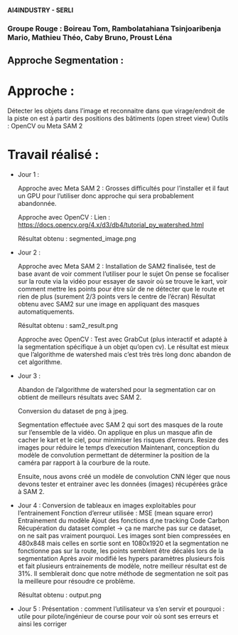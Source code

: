 #### AI4INDUSTRY - SERLI 

### Groupe Rouge : Boireau Tom, Rambolatahiana Tsinjoaribenja Mario, Mathieu Théo, Caby Bruno, Proust Léna

## Approche Segmentation : 

# Approche : 
Détecter les objets dans l’image et reconnaitre dans que virage/endroit de la piste on est à partir des positions des bâtiments (open street view) 
Outils : OpenCV ou Meta SAM 2

# Travail réalisé : 

- Jour 1 : 

    Approche avec Meta SAM 2 : 
    Grosses difficultés pour l’installer et il faut un GPU pour l’utiliser donc approche qui sera probablement abandonnée. 

    Approche avec OpenCV : 
    Lien : https://docs.opencv.org/4.x/d3/db4/tutorial_py_watershed.html

    Résultat obtenu : segmented_image.png

- Jour 2 : 

    Approche avec Meta SAM 2 : 
    Installation de SAM2 finalisée, test de base avant de voir comment l’utiliser pour le sujet
    On pense se focaliser sur la route via la vidéo pour essayer de savoir où se trouve le kart, voir comment mettre les points pour être sûr de ne détecter que le route et rien de plus (surement 2/3 points vers le centre de l’écran)
    Résultat obtenu avec SAM2 sur une image en appliquant des masques automatiquements.

    Résultat obtenu : sam2_result.png

    Approche avec OpenCV : 
    Test avec GrabCut (plus interactif et adapté à la segmentation spécifique à un objet qu’open cv). Le résultat est mieux que l’algorithme de watershed mais c’est très très long donc abandon de cet algorithme. 

- Jour 3 : 

    Abandon de l’algorithme de watershed pour la segmentation car on obtient de meilleurs résultats avec SAM 2. 

    Conversion du dataset de png à jpeg. 

    Segmentation effectuée avec SAM 2 qui sort des masques de la route sur l’ensemble de la vidéo. On applique en plus un masque afin de cacher le kart et le ciel, pour minimiser les risques d’erreurs. Resize des images pour réduire le temps d’execution
    Maintenant, conception du modèle de convolution permettant de déterminer la position de la caméra par rapport à la courbure de la route. 

    Ensuite, nous avons créé un modèle de convolution CNN léger que nous devons tester et entrainer avec les données (images) récupérées grâce à SAM 2. 

- Jour 4 :
    Conversion de tableaux en images exploitables pour l’entrainement
    Fonction d’erreur utilisée : MSE (mean square error) 
    Entrainement du modèle 
    Ajout des fonctions d,ne tracking Code Carbon 
    Récupération du dataset complet 
    -> ça ne marche pas sur ce dataset, on ne sait pas vraiment pourquoi. Les images sont bien compressées en 480x848 mais celles en sortie sont en 1080x1920 et la segmentation ne fonctionne pas sur la route, les points semblent être décalés lors de la segmentation
    Après avoir modifié les hypers paramètres plusieurs fois et fait plusieurs entrainements de modèle, notre meilleur résultat est de 31%. Il semblerait donc que notre méthode de segmentation ne soit pas la meilleure pour résoudre ce problème.

    Résultat obtenu : output.png

- Jour 5 :
      Présentation : comment l’utilisateur va s’en servir et pourquoi : utile pour pilote/ingénieur de course pour voir où sont ses erreurs et ainsi les corriger 
